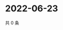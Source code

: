 # 2022-06-23

共 0 条

<!-- BEGIN WEIBO -->
<!-- 最后更新时间 Thu Jun 23 2022 05:14:26 GMT+0800 (China Standard Time) -->

<!-- END WEIBO -->
